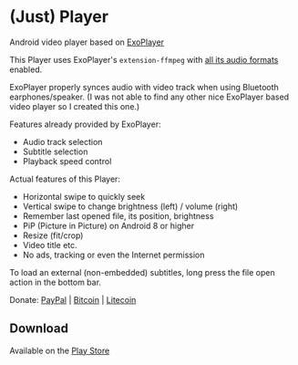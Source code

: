 # (Just) Player

Android video player based on [ExoPlayer](https://github.com/google/ExoPlayer)

This Player uses ExoPlayer's ``extension-ffmpeg`` with [all its audio formats](https://exoplayer.dev/supported-formats.html#ffmpeg-extension) enabled.

ExoPlayer properly synces audio with video track when using Bluetooth earphones/speaker. (I was not able to find any other nice ExoPlayer based video player so I created this one.)

Features already provided by ExoPlayer:

 * Audio track selection
 * Subtitle selection
 * Playback speed control

Actual features of this Player:

 * Horizontal swipe to quickly seek
 * Vertical swipe to change brightness (left) / volume (right)
 * Remember last opened file, its position, brightness
 * PiP (Picture in Picture) on Android 8 or higher
 * Resize (fit/crop)
 * Video title etc.
 * No ads, tracking or even the Internet permission

To load an external (non-embedded) subtitles, long press the file open action in the bottom bar.

Donate: [PayPal](https://paypal.me/MarcelDopita) | [Bitcoin](bitcoin:BC1Q9U2EZGSNUG995FV0M4VAXA90UJJWLUCP78W4N0) | [Litecoin](litecoin:LLZ3fULGwxbs6W9Vf7gtu1EjZvviCka7zP)

## Download

Available on the [Play Store](https://play.google.com/store/apps/details?id=com.brouken.player)
